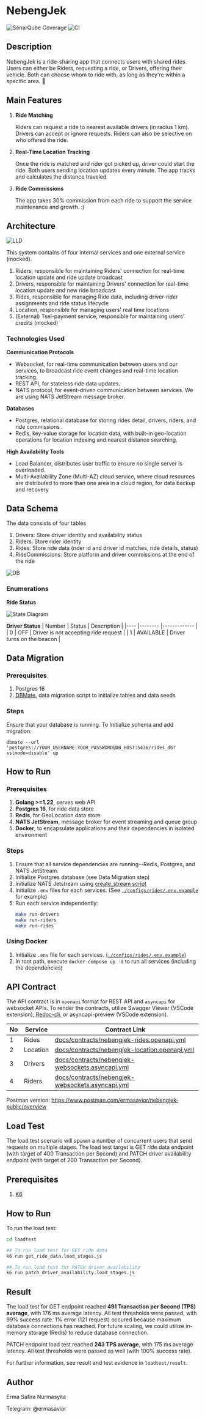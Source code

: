 # NebengJek
![SonarQube Coverage](https://sonarcloud.io/api/project_badges/measure?project=nebengjek-demo_nebengjek&metric=coverage)
![CI](https://github.com/ermasavior/nebeng-jek/actions/workflows/ci.yml/badge.svg)

## Description
NebengJek is a ride-sharing app that connects users with shared rides. Users can either be Riders, requesting a ride, or Drivers, offering their vehicle. Both can choose whom to ride with, as long as they're within a specific area. 🚀

## Main Features
1. __Ride Matching__

    Riders can request a ride to nearest available drivers (in radius 1 km). Drivers can accept or ignore requests. Riders can also be selective on who offered the ride.
2. __Real-Time Location Tracking__

    Once the ride is matched and rider got picked up, driver could start the ride. Both users sending location updates every minute. The app tracks and calculates the distance traveled.
3. __Ride Commissions__
    
    The app takes 30% commission from each ride to support the service maintenance and growth. :)

## Architecture
![LLD](docs/pictures/low-level-design.png)

This system contains of four internal services and one external service (mocked).

1. Riders, responsible for maintaining Riders' connection for real-time location update and ride update broadcast
2. Drivers, responsible for maintaining Drivers' connection for real-time location update and new ride broadcast
3. Rides, responsible for managing Ride data, including driver-rider assignments and ride status lifecycle
4. Location, responsible for managing users' real time locations
5. (External) Tsel-payment service, responsible for maintaining users' credits (mocked)

### Technologies Used ###
**Communication Protocols**
- Websocket, for real-time communication between users and our services, to broadcast ride event changes and real-time location tracking.
- REST API, for stateless ride data updates.
- NATS protocol, for event-driven communication between services. We are using NATS JetStream message broker.

**Databases**
- Postgres, relational database for storing rides detail, drivers, riders, and ride commissions .
- Redis, key-value storage for location data, with built-in geo-location operations for location indexing and nearest distance searching.

**High Availability Tools**
- Load Balancer, distributes user traffic to ensure no single server is overloaded.
- Multi-Availability Zone (Multi-AZ) cloud service, where cloud resources are distributed to more than one area in a cloud region, for data backup and recovery

## Data Schema
The data consists of four tables
1. Drivers: Store driver identity and availability status
2. Riders: Store rider identity
3. Rides: Store ride data (rider id and driver id matches, ride details, status)
4. RideCommissions: Store platform and driver commissions at the end of the ride

![DB](docs/pictures/ERD.png)

### Enumerations
__Ride Status__

![State Diagram](docs/pictures/state-diagram.ride-status.png)

__Driver Status__
| Number | Status    | Description 	                        |
|----	 |--------   |-------------	                        |
| 0 	 | OFF       | Driver is not accepting ride request |
| 1  	 | AVAILABLE | Driver turns on the beacon           |


## Data Migration
### Prerequisites
1. Postgres 16
2. [DBMate](https://github.com/amacneil/dbmate), data migration script to initialize tables and data seeds

### Steps
Ensure that your database is running. To Initialize schema and add migration:

```
dbmate --url 'postgres://YOUR_USERNAME:YOUR_PASSWORD@DB_HOST:5436/rides_db?sslmode=disable' up
```

## How to Run
### Prerequisites
1. **Golang >=1.22**, serves web API
2. **Postgres 16**, for ride data store
3. **Redis**, for GeoLocation data store
4. **NATS JetStream**, message broker for event streaming and queue group
5. **Docker**, to encapsulate applications and their dependencies in isolated environment

### Steps

1. Ensure that all service dependencies are running--Redis, Postgres, and NATS JetStream.
2. Initialize Postgres database (see Data Migration step)
3. Initialize NATS Jetstream using [create_stream script](deployments/nats/create_streams.sh)
2. Initialize `.env` files for each services. (See [`./configs/rides/.env.example`](configs/rides/.env.example) for example)
3. Run each service independently:
    ```sh
    make run-drivers
    make run-riders
    make run-rides
    ```

### Using Docker

1. Initialize `.env` file for each services. [(`./configs/rides/.env.example`)](configs/rides/.env.example)
2. In root path, execute `docker-compose up -d` to run all services (including the dependencies)

## API Contract
The API contract is in `openapi` format for REST API and `asyncapi` for websocket APIs. To render the contracts, utilize Swagger Viewer (VSCode extension), [Redoc-cli](https://redocly.com/docs/cli/quickstart), or asyncapi-preview (VSCode extension). 

| No | Service  | Contract Link 	                                                                        |
|----|--------  |-------------	                                                                            |
| 1	 | Rides    | [docs/contracts/nebengjek-rides.openapi.yml](docs/contracts/nebengjek-rides.openapi.yml) |
| 2  | Location | [docs/contracts/nebengjek-location.openapi.yml](docs/contracts/nebengjek-location.openapi.yml) |
| 3  | Drivers  | [docs/contracts/nebengjek-websockets.asyncapi.yml](docs/contracts/nebengjek-websockets.asyncapi.yml) |
| 4  | Riders   | [docs/contracts/nebengjek-websockets.asyncapi.yml](docs/contracts/nebengjek-websockets.asyncapi.yml) |

Postman version: https://www.postman.com/ermasavior/nebengjek-public/overview

## Load Test

The load test scenario will spawn a number of concurrent users that send requests on multiple stages. The load test target is GET ride data endpoint (with target of 400 Transaction per Second) and PATCH driver availability endpoint (with target of 200 Transaction per Second).

## Prerequisites
1. [K6](https://github.com/grafana/k6)

## How to Run
To run the load test:
```sh
cd loadtest

## To run load test for GET ride data
k6 run get_ride_data.load_stages.js

## To run load test for PATCH driver availability
k6 run patch_driver_availability.load_stages.js
```

## Result
The load test for GET endpoint reached __491 Transaction per Second (TPS) average__, with 176 ms average latency. All test thresholds were passed, with 99% success rate. 1% error (121 request) occured because maximum database connections has reached. For future scaling, we could utilize in-memory storage (Redis) to reduce database connection.

PATCH endpoint load test reached __243 TPS average__, with 175 ms average latency. All test thresholds were passed as well (with 100% success rate).

For further information, see result and test evidence in `loadtest/result`. 

## Author
Erma Safira Nurmasyita

Telegram: @ermasavior

